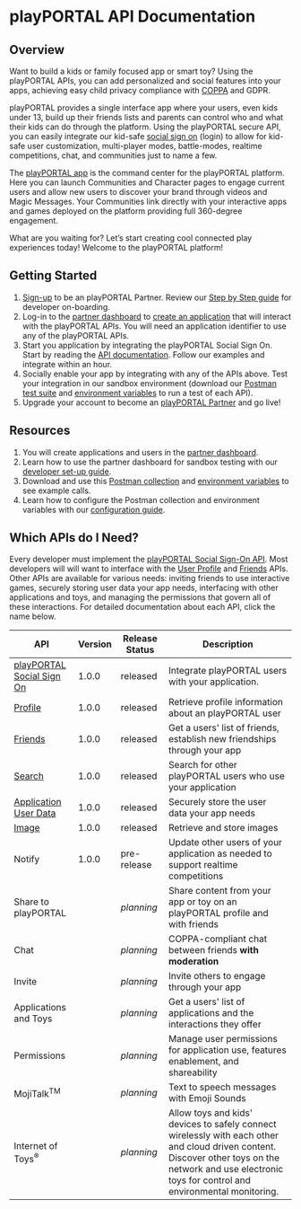 # playPORTAL API Documentation

## Overview
Want to build a kids or family focused app or smart toy? Using the playPORTAL APIs, you can add personalized and social 
features into your apps, achieving easy child privacy compliance with [COPPA](https://www.ftc.gov/enforcement/rules/rulemaking-regulatory-reform-proceedings/childrens-online-privacy-protection-rule)
 and GDPR. 

playPORTAL provides a single interface app where your users, even kids under 13, build up their friends lists and parents 
can control who and what their kids can do through the platform. Using the playPORTAL secure API, you can easily integrate 
our kid-safe [social sign on](/playPORTAL-SSO.md) (login) to allow for kid-safe user customization, multi-player modes, 
battle-modes, realtime competitions, chat, and communities just to name a few.

The [playPORTAL app](https://iokids.net/pages/download-iokids) is the command center for the playPORTAL platform. Here you can 
launch Communities and Character pages to engage current users and allow new users to discover your brand through videos 
and Magic Messages. Your Communities link directly with your interactive apps and games deployed on the platform 
providing full 360-degree engagement. 

What are you waiting for? Let’s start creating cool connected play experiences today! Welcome to the playPORTAL platform!

## Getting Started
1. [Sign-up](https://partner.iokids.net) to be an playPORTAL Partner. Review our <a href="playPORTAL-Developer-Setup.pdf" download>Step 
by Step guide</a> for developer on-boarding.
2. Log-in to the [partner dashboard](https://partner.iokids.net/) to [create an application](/CreateAnApplication.md) 
that will interact with the playPORTAL APIs. You will need an application identifier to use any of the playPORTAL APIs.
3. Start you application by integrating the playPORTAL Social Sign On. Start by reading the 
[API documentation](/playPORTAL-SSO.md). Follow our examples and integrate within an hour.
4. Socially enable your app by integrating with any of the APIs above. Test your integration in our sandbox environment 
(download our <a href="playPORTAL-APIs.postman_collection.json" download>Postman test suite</a> and 
<a href="playPORTAL-APIs.postman_environment.json">environment variables</a> to run a test of each API). 
5. Upgrade your account to become an [playPORTAL Partner](https://iokids.net/partners) and go live!

## Resources

1. You will create applications and users in the [partner dashboard](https://partner.iokids.net/).
2. Learn how to use the partner dashboard for sandbox testing with our <a href="playPORTAL-Developer-Setup.pdf" download>developer set-up guide</a>.
3. Download and use this <a href="playPORTAL-APIs.postman_collection.json" download>Postman collection</a> and 
<a href="playPORTAL-APIs.postman_environment.json" download>environment variables</a> to see example calls. 
4. Learn how to configure the Postman collection and environment variables with our 
<a href="Configure-Postman-for-playPORTAL.pdf" download>configuration guide</a>.

## Which APIs do I Need?
Every developer must implement the [playPORTAL Social Sign-On API](/playPORTAL-SSO.md). Most developers will will want to interface
with the [User Profile](https://app.swaggerhub.com/apis/iOKids/Profile/1.0.0) and [Friends](https://app.swaggerhub.com/apis/iOKids/Friends/1.0.0) APIs. Other APIs are available for various needs: 
inviting friends to use interactive games, securely storing user data your app needs, interfacing with other applications 
and toys, and managing the permissions that govern all of these interactions. For detailed documentation about each API, 
click the name below. 

| API | Version | Release Status | Description |
| --- | ------- | ------ | ----------- |
| [playPORTAL <br />Social Sign On](/playPORTAL-SSO.md) | 1.0.0 | released | Integrate playPORTAL users with your application. |
| [Profile](https://app.swaggerhub.com/apis/iOKids/Profile/1.0.0) | 1.0.0 | released | Retrieve profile information about an playPORTAL user |
| [Friends](https://app.swaggerhub.com/apis/iOKids/Friends/1.0.0) | 1.0.0 | released | Get a users' list of friends, establish new friendships through your app |
| [Search](/https://app.swaggerhub.com/apis/iOKids/Search/1.0.0) | 1.0.0 | released | Search for other playPORTAL users who use your application |
| [Application User Data](/ApplicationData.md) | 1.0.0 | released | Securely store the user data your app needs |
| [Image](https://app.swaggerhub.com/apis/iOKids/Image/1.0.0) | 1.0.0 | released | Retrieve and store images |
| Notify | 1.0.0 | pre-release | Update other users of your application as needed to support realtime competitions |
| Share to playPORTAL |  | *planning* | Share content from your app or toy on an playPORTAL profile and with friends |
| Chat |   | *planning* | COPPA-compliant chat between friends **with moderation** |
| Invite |  | *planning* | Invite others to engage through your app |
| Applications and Toys |  | *planning* | Get a users' list of applications and the interactions they offer |
| Permissions |  | *planning* | Manage user permissions for application use, features enablement, and shareability |
| MojiTalk<sup>TM</sup> |  | *planning* | Text to speech messages with Emoji Sounds |
| Internet of Toys<sup>&reg;</sup> |  | *planning* | Allow toys and kids' devices to safely connect wirelessly with each other and cloud driven content. Discover other toys on the network and use electronic toys for control and environmental monitoring. |


